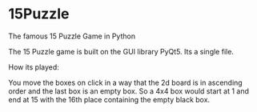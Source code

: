 # 15Puzzle
The famous 15 Puzzle Game in Python

The 15 Puzzle game is built on the GUI library PyQt5. 
Its a single file. 


How its played: 

You move the boxes on click in a way that the 2d board is in ascending order and the last box is an empty box. 
So a 4x4 box would start at 1 and end at 15 with the 16th place containing the empty black box.
